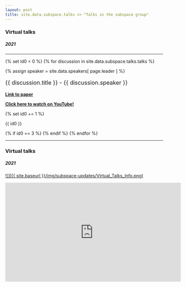 ```yaml
---
layout: post
title: site.data.subspace.talks <> "Talks in the subspace group"
---
```


### Virtual talks
##### 2021
***
{% set id0 = 0 %}
{% for discussion in site.data.subspace.talks.talks %}
    <div class="text-left people-modal">
        <div class="modal-body">
            <div class="people-details">
                <div class="row">
                    <div class="col-md-2 col-sm-2">
                        {% assign speaker = site.data.speakers[ page.leader ] %}
                        <div class="flow-img img-circle people-img" style="background-image: url({{ site.baseurl | append: '/img/people/' | append: discussion.speaker-img }})"></div>
                    </div>
                    <div class="col-lg-10 col-sm-10 details">
                        <p class="name" style="font-size: 18px"> {{ discussion.title }} 
                            <span class="position">- {{ discussion.speaker }}</span>
                        </p>
                        <p>
                            <a href="{{ discussion.paper-url }}" target="_blank">
                                <strong>Link to paper</strong>
                            </a>
                        </p>
                        <p>
                            <a href="{{ discussion.recording-url }}" target="_blank">
                                <strong>Click here to watch on YouTube!</strong>
                            </a>
                        </p>
                    </div>
                </div>
            </div>
        </div>
    </div>
    {% set id0 += 1 %}
    <p>{{ id0 }}</p>
    {% if id0 == 3 %}
        <!--more-->
    {% endif %}
{% endfor %}
***

<!--more-->

### Virtual talks
##### 2021
[![]({{ site.baseurl }}/img/subspace-updates/Virtual_Talks_Info.png)](https://www.youtube.com/playlist?list=PLADTemYh-7P3ih6KDbhvLEzsGnYcoez_x)


<iframe width="560" height="315" src="https://www.youtube.com/embed/videoseries?list=PLADTemYh-7P3ih6KDbhvLEzsGnYcoez_x" title="YouTube video player" frameborder="0" allow="accelerometer; autoplay; clipboard-write; encrypted-media; gyroscope; picture-in-picture" allowfullscreen></iframe>
